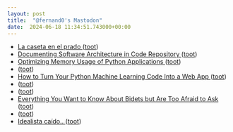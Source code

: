 ```yaml
---
layout: post
title:  "@fernand0's Mastodon"
date:  2024-06-18 11:34:51.743000+00:00
---
```

*  [La caseta en el prado ](https://www.flickr.com/photos/fernand0/53763929529) ([toot](https://mastodon.social/@fernand0/112637410786816597))
*  [Documenting Software Architecture in Code Repository ](https://medium.com/software-architecture-foundations/documenting-software-architecture-in-code-repository-74716412b0a) ([toot](https://mastodon.social/@fernand0/112637358009918661))
*  [Optimizing Memory Usage of Python Applications ](https://dev.to/martinheinz/optimizing-memory-usage-of-python-applications-2hh) ([toot](https://mastodon.social/@fernand0/112637095404785975))
*  [ ](https://mastodon.social/@rb3n) ([toot](https://mastodon.social/@fernand0/112637072122791179))
*  [How to Turn Your Python Machine Learning Code Into a Web App ](https://dev.to/code_jedi/how-to-turn-your-python-machine-learning-code-into-a-web-app-2hf) ([toot](https://mastodon.social/@fernand0/112636915425777045))
*  [ ](https://floss.social/@jgbarah) ([toot](https://mastodon.social/@fernand0/112636794141379130))
*  [ ](https://mastodon.social/@vrruiz) ([toot](https://mastodon.social/@fernand0/112636791718055574))
*  [Everything You Want to Know About Bidets but Are Too Afraid to Ask ](https://www.domino.com/content/bidet-benefits) ([toot](https://mastodon.social/@fernand0/112636601852240723))
*  [ ](https://fedi.gvisoc.com/@gabriel) ([toot](https://mastodon.social/@fernand0/112636364734470053))
*  [Idealista caído.. ](https://mastodon.social/@fernand0/112636263908022203) ([toot](https://mastodon.social/@fernand0/112636263908022203))
